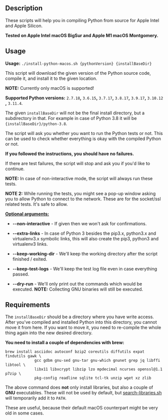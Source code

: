## Description

These scripts will help you in compiling Python from source for Apple Intel and Apple Silicon.

**Tested on Apple Intel macOS BigSur and Apple M1 macOS Montgomery.**

## Usage

**Usage:** `./install-python-macos.sh {pythonVersion} {installBaseDir}`

This script will download the given version of the Python source code, compile it, and install it to the given location.

**NOTE:** Currently only macOS is supported!

**Supported Python versions:** `2.7.18`**,** `3.6.15`**,** `3.7.17`**,** `3.8.17`**,** `3.9.17`**,** `3.10.12`
**,** `3.11.4`.

The given `installBaseDir` will not be the final install directory, but a subdirectory in that.
For example in case of Python 3.8 it will be `{installBaseDir}/python-3.8`.

The script will ask you whether you want to run the Python tests or not.
This can be used to check whether everything is okay with the compiled Python or not.

**If you followed the instructions, you should have no failures.**

If there are test failures, the script will stop and ask you if you'd like to continue.

**NOTE:** In case of non-interactive mode, the script will always run these tests.

**NOTE 2:** While running the tests, you might see a pop-up window asking you to allow Python to connect to the network.
These are for the socket/ssl related tests. It's safe to allow.

<ins>**Optional arguments:**</ins>

* **--non-interactive** - If given then we won't ask for confirmations.

* **--extra-links** - In case of Python 3 besides the pip3.x, python3.x and virtualenv3.x symbolic links, this will also
  create the pip3, python3 and virtualenv3 links.

* **--keep-working-dir** - We'll keep the working directory after the script finished / exited.

* **--keep-test-logs** - We'll keep the test log file even in case everything passed.

* **--dry-run** - We'll only print out the commands which would be executed. **NOTE:** Collecting GNU binaries will
  still be executed.

## Requirements

The `installBaseDir` should be a directory where you have write access.
After you've compiled and installed Python into this directory, you cannot move it from here.
If you want to move it, you need to re-compile the whole thing again into the new desired directory.

**You need to install a couple of dependencies with brew:**

```shell
brew install asciidoc autoconf bzip2 coreutils diffutils expat findutils gawk \
             gcc gdbm gnu-sed gnu-tar gnu-which gnunet grep jq libffi libtool \
             libx11 libxcrypt libzip lzo mpdecimal ncurses openssl@1.1 p7zip \
             pkg-config readline sqlite tcl-tk unzip wget xz zlib
```

The above command does **not** only install libraries, but also a couple of **GNU** executables.
These will not be used by default, but [search-libraries.sh](libraries/search-libraries.sh) will temporarily add it to
`PATH`.

These are useful, because their default macOS counterpart might be very old in some cases.
